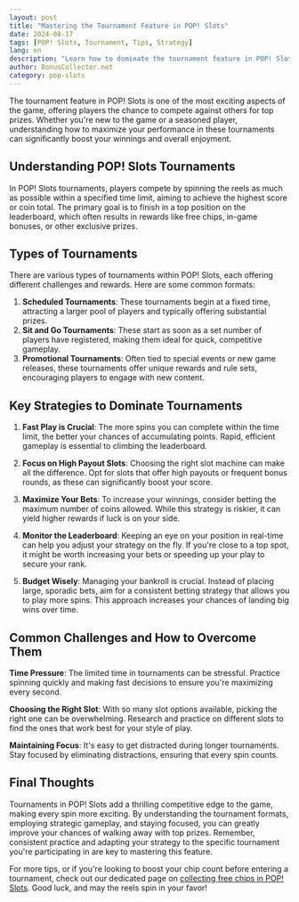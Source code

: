 ```yaml
---
layout: post
title: "Mastering the Tournament Feature in POP! Slots"
date: 2024-08-17
tags: [POP! Slots, Tournament, Tips, Strategy]
lang: en
description: "Learn how to dominate the tournament feature in POP! Slots with these essential strategies and tips."
author: BonusCollector.net
category: pop-slots
---
```


The tournament feature in POP! Slots is one of the most exciting aspects of the game, offering players the chance to compete against others for top prizes. Whether you're new to the game or a seasoned player, understanding how to maximize your performance in these tournaments can significantly boost your winnings and overall enjoyment.

## Understanding POP! Slots Tournaments

In POP! Slots tournaments, players compete by spinning the reels as much as possible within a specified time limit, aiming to achieve the highest score or coin total. The primary goal is to finish in a top position on the leaderboard, which often results in rewards like free chips, in-game bonuses, or other exclusive prizes.

## Types of Tournaments

There are various types of tournaments within POP! Slots, each offering different challenges and rewards. Here are some common formats:

1. **Scheduled Tournaments**: These tournaments begin at a fixed time, attracting a larger pool of players and typically offering substantial prizes.
2. **Sit and Go Tournaments**: These start as soon as a set number of players have registered, making them ideal for quick, competitive gameplay.
3. **Promotional Tournaments**: Often tied to special events or new game releases, these tournaments offer unique rewards and rule sets, encouraging players to engage with new content.

## Key Strategies to Dominate Tournaments

1. **Fast Play is Crucial**: The more spins you can complete within the time limit, the better your chances of accumulating points. Rapid, efficient gameplay is essential to climbing the leaderboard.

2. **Focus on High Payout Slots**: Choosing the right slot machine can make all the difference. Opt for slots that offer high payouts or frequent bonus rounds, as these can significantly boost your score.

3. **Maximize Your Bets**: To increase your winnings, consider betting the maximum number of coins allowed. While this strategy is riskier, it can yield higher rewards if luck is on your side.

4. **Monitor the Leaderboard**: Keeping an eye on your position in real-time can help you adjust your strategy on the fly. If you're close to a top spot, it might be worth increasing your bets or speeding up your play to secure your rank.

5. **Budget Wisely**: Managing your bankroll is crucial. Instead of placing large, sporadic bets, aim for a consistent betting strategy that allows you to play more spins. This approach increases your chances of landing big wins over time.

## Common Challenges and How to Overcome Them

**Time Pressure**: The limited time in tournaments can be stressful. Practice spinning quickly and making fast decisions to ensure you're maximizing every second.

**Choosing the Right Slot**: With so many slot options available, picking the right one can be overwhelming. Research and practice on different slots to find the ones that work best for your style of play.

**Maintaining Focus**: It's easy to get distracted during longer tournaments. Stay focused by eliminating distractions, ensuring that every spin counts.

## Final Thoughts

Tournaments in POP! Slots add a thrilling competitive edge to the game, making every spin more exciting. By understanding the tournament formats, employing strategic gameplay, and staying focused, you can greatly improve your chances of walking away with top prizes. Remember, consistent practice and adapting your strategy to the specific tournament you're participating in are key to mastering this feature.

For more tips, or if you're looking to boost your chip count before entering a tournament, check out our dedicated page on [collecting free chips in POP! Slots](https://bonuscollector.net/pop-slots-free-chips/). Good luck, and may the reels spin in your favor!
